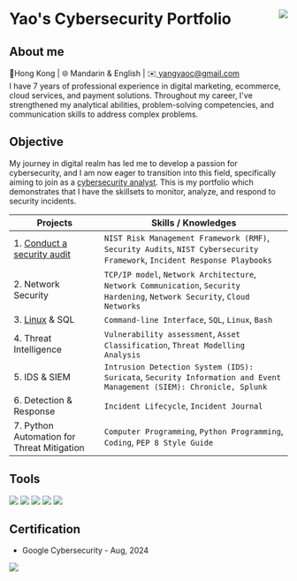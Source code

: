 # Yao's Cybersecurity Portfolio <a href="https://www.linkedin.com/in/yaocyang/"><img align="right" img src="https://img.shields.io/badge/-LinkedIn-0072b1?&style=for-the-badge&logo=linkedin&logoColor=white" /></a>
## About me
<div></div>
<div>📍Hong Kong | 🌐 Mandarin & English | ✉️<a href="mailto:yangyaoc@gmail.com"> yangyaoc@gmail.com </a></div>
<div>I have 7 years of professional experience in digital marketing, ecommerce, cloud services, and payment solutions. Throughout my career, I've strengthened my analytical abilities, problem-solving competencies, and communication skills to address complex problems. </div>



## Objective
My journey in digital realm has led me to develop a passion for cybersecurity, and I am now eager to transition into this field, specifically aiming to join as a <ins>cybersecurity analyst</ins>. This is my portfolio which demonstrates that I have the skillsets to monitor, analyze, and respond to security incidents. 

| Projects                   | Skills / Knowledges                                  |
|----------------------------|------------------------------------------|
| 1. <a href="securityaudit.md">Conduct a security audit </a>         |`NIST Risk Management Framework (RMF)`, `Security Audits`, `NIST Cybersecurity Framework`, `Incident Response Playbooks`|
| 2. Network Security | `TCP/IP model`, `Network Architecture`, `Network Communication`, `Security Hardening`, `Network Security`, `Cloud Networks`|
| 3. <a href="File Permissions.md">Linux</a> & SQL        | `Command-line Interface`, `SQL`, `Linux`, `Bash`|
| 4. Threat Intelligence     | `Vulnerability assessment`, `Asset Classification`, `Threat Modelling Analysis`|
| 5. IDS & SIEM   | `Intrusion Detection System (IDS): Suricata`, `Security Information and Event Management (SIEM): Chronicle, Splunk`|
| 6. Detection & Response   | `Incident Lifecycle`, `Incident Journal`|
| 7. Python Automation for Threat Mitigation | `Computer Programming`, `Python Programming`, `Coding`, `PEP 8 Style Guide`|
<div></div>

## Tools
<div>
    <img src="https://img.shields.io/badge/-Wireshark-1679A7?&style=for-the-badge&logo=Wireshark&logoColor=white" />
    <img src="https://img.shields.io/badge/-Splunk-000000?&style=for-the-badge&logo=Splunk&logoColor=white" />
    <img src="https://img.shields.io/badge/-Python-ffde57?&style=for-the-badge&logo=Python&logoColor=4584b6" />
    <img src="https://img.shields.io/badge/-SQL-F29111?&style=for-the-badge&logo=SQLdatabase&logoColor=white" />
    <img src="https://img.shields.io/badge/-Linux command line-ffde57?&style=for-the-badge&logo=Linux&logoColor=black" />
</div>

## Certification
- Google Cybersecurity - Aug, 2024
<div>
<a href="https://www.coursera.org/account/accomplishments/professional-cert/R2JGMY6SET32"><img src="https://s3.amazonaws.com/coursera_assets/meta_images/generated/CERTIFICATE_LANDING_PAGE/CERTIFICATE_LANDING_PAGE~R2JGMY6SET32/CERTIFICATE_LANDING_PAGE~R2JGMY6SET32.jpeg" /></a>

</div>


